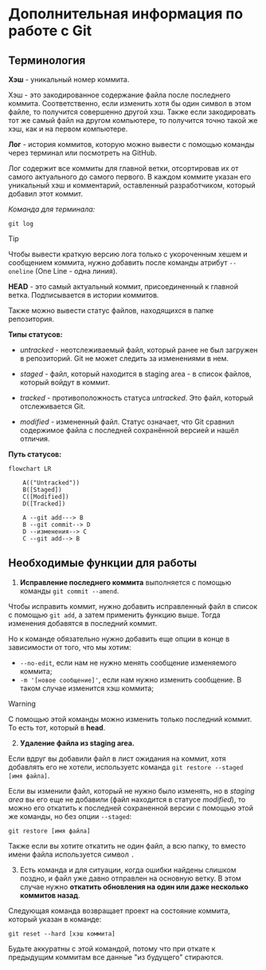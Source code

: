 # Дополнительная информация по работе с Git

## Терминология

**Хэш** - уникальный номер коммита.  

Хэш - это закодированное содержание файла после последнего коммита. Соответственно, если изменить хотя бы один символ в этом файле, то получится совершенно другой хэш. Также если закодировать тот же самый файл на другом компьютере, то получится точно такой же хэш, как и на первом компьютере.  

**Лог** - история коммитов, которую можно вывести с помощью команды через терминал или посмотреть на GitHub.  

Лог содержит все коммиты для главной ветки, отсортировав их от самого актуального до самого первого. В каждом коммите указан его уникальный хэш и комментарий, оставленный разработчиком, который добавил этот коммит.  

*Команда для терминала:*
```
git log
```
> [!TIP]
> Чтобы вывести краткую версию лога только с укороченным хешем и сообщением коммита, нужно добавить после команды атрибут `--oneline` (One Line - одна линия).

**HEAD** - это самый актуальный коммит, присоединенный к главной ветка. Подписывается в истории коммитов.  

Также можно вывести статус файлов, находящихся в папке репозитория.  

**Типы статусов:**  

- *untracked* - неотслеживаемый файл, который ранее не был загружен в репозиторий. Git не может следить за изменениями в нем.   

- *staged* - файл, который находится в staging area - в список файлов, который войдут в коммит.  

- *tracked* - противоположность статуса *untracked*. Это файл, который отслеживается Git.  

- *modified* - измененный файл. Статус означает, что Git сравнил содержимое файла с последней сохранённой версией и нашёл отличия.  

**Путь статусов:**  

```mermaid
flowchart LR

    A(("Untracked"))
    B([Staged])
    C([Modified])
    D([Tracked])

    A --git add---> B
    B --git commit--> D
    D --изменения--> C
    C --git add--> B
```

## Необходимые функции для работы

1. **Исправление последнего коммита** выполняется с помощью команды `git commit --amend`.  

Чтобы исправить коммит, нужно добавить исправленный файл в список с помощью `git add`, а затем применить функцию выше. Тогда изменения добавятся в последний коммит.  

Но к команде обязательно нужно добавить еще опции в конце в зависимости от того, что мы хотим:  

- `--no-edit`, если нам не нужно менять сообщение изменяемого коммита;  
- `-m '[новое сообщение]'`, если нам нужно изменить сообщение. В таком случае изменится хэш коммита;  

> [!WARNING]
> С помощью этой команды можно изменить только последний коммит. То есть тот, который в **head**.  

2. **Удаление файла из staging area.**  

Если вдруг вы добавили файл в лист ожидания на коммит, хотя добавлять его не хотели, используетс команда `git restore --staged [имя файла]`.  

Если вы изменили файл, который не нужно было изменять, но в *staging area* вы его еще не добавили (файл находится в статусе *modified*), то можно его откатить к последней сохраненной версии с помощью этой же команды, но без опции `--staged`:  

```
git restore [имя файла]  
```

Также если вы хотите откатить не один файл, а всю папку, то вместо имени файла используется символ `.`  

3. Есть команда и для ситуации, когда ошибки найдены слишком поздно, и файл уже давно отправлен на основную ветку. В этом случае нужно **откатить обновления на один или даже несколько коммитов назад**.  

Следующая команда возвращает проект на состояние коммита, который указан в команде:

```
git reset --hard [хэш коммита]
```

Будьте аккуратны с этой командой, потому что при откате к предыдущим коммитам все данные "из будущего" стираются.  
